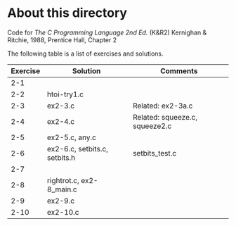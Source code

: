 # About this directory 
Code for _The C Programming Language 2nd Ed._ (K&R2) Kernighan & Ritchie, 1988, Prentice Hall, Chapter 2

The following table is a list of exercises and solutions.

|Exercise|Solution|Comments|
|--------|--------|--------|
|2-1 	 | ||
|2-2  	 | htoi-try1.c    ||
|2-3     | ex2-3.c  |Related: ex2-3a.c|
|2-4     | ex2-4.c|Related: squeeze.c, squeeze2.c|
|2-5     | ex2-5.c, any.c ||
|2-6     | ex2-6.c, setbits.c, setbits.h |setbits_test.c|
|2-7     |  ||
|2-8     |rightrot.c, ex2-8_main.c||
|2-9     | ex2-9.c ||
|2-10 	 | ex2-10.c ||
